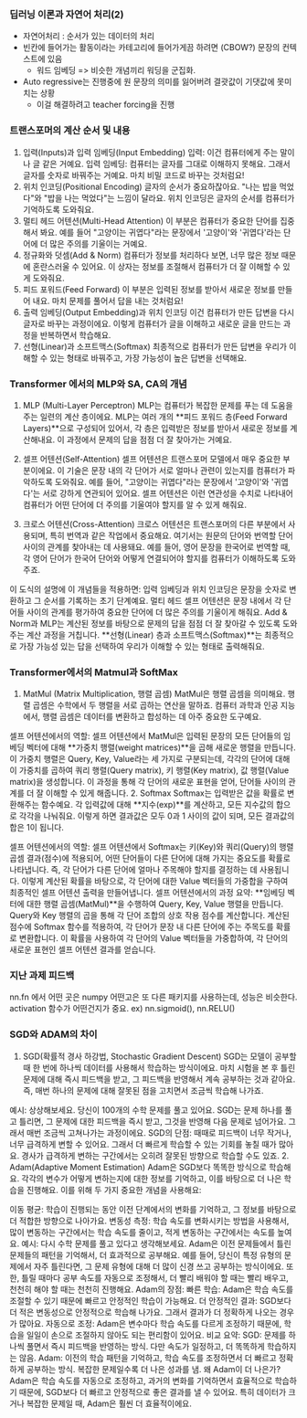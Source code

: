 
### 딥러닝 이론과 자연어 처리(2)

* 자연어처리 : 순서가 있는 데이터의 처리
* 빈칸에 들어가는 활동이라는 카테고리에 들어가게끔 하려면 (CBOW?) 문장의 컨텍스트에 있음
    * 워드 임베딩 => 비슷한 개념끼리 워딩을 군집화.
* Auto regressive는 진행중에 원 문장의 의미를 잃어버려 결괏값이 기댓값에 못미치는 상황
    * 이걸 해결하려고 teacher forcing을 진행


### 트랜스포머의 계산 순서 및 내용
1. 입력(Inputs)과 입력 임베딩(Input Embedding)
입력: 이건 컴퓨터에게 주는 말이나 글 같은 거예요.
입력 임베딩: 컴퓨터는 글자를 그대로 이해하지 못해요. 그래서 글자를 숫자로 바꿔주는 거예요. 마치 비밀 코드로 바꾸는 것처럼요!
2. 위치 인코딩(Positional Encoding)
글자의 순서가 중요하잖아요. "나는 밥을 먹었다"와 "밥을 나는 먹었다"는 느낌이 달라요. 위치 인코딩은 글자의 순서를 컴퓨터가 기억하도록 도와줘요.
3. 멀티 헤드 어텐션(Multi-Head Attention)
이 부분은 컴퓨터가 중요한 단어를 집중해서 봐요. 예를 들어 "고양이는 귀엽다"라는 문장에서 '고양이'와 '귀엽다'라는 단어에 더 많은 주의를 기울이는 거예요.
4. 정규화와 덧셈(Add & Norm)
컴퓨터가 정보를 처리하다 보면, 너무 많은 정보 때문에 혼란스러울 수 있어요. 이 상자는 정보를 조절해서 컴퓨터가 더 잘 이해할 수 있게 도와줘요.
5. 피드 포워드(Feed Forward)
이 부분은 입력된 정보를 받아서 새로운 정보를 만들어 내요. 마치 문제를 풀어서 답을 내는 것처럼요!
6. 출력 임베딩(Output Embedding)과 위치 인코딩
이건 컴퓨터가 만든 답변을 다시 글자로 바꾸는 과정이에요. 이렇게 컴퓨터가 글을 이해하고 새로운 글을 만드는 과정을 반복하면서 학습해요.
7. 선형(Linear)과 소프트맥스(Softmax)
최종적으로 컴퓨터가 만든 답변을 우리가 이해할 수 있는 형태로 바꿔주고, 가장 가능성이 높은 답변을 선택해요.


### Transformer 에서의 MLP와 SA, CA의 개념
1. MLP (Multi-Layer Perceptron)
MLP는 컴퓨터가 복잡한 문제를 푸는 데 도움을 주는 일련의 계산 층이에요. MLP는 여러 개의 **피드 포워드 층(Feed Forward Layers)**으로 구성되어 있어서, 각 층은 입력받은 정보를 받아서 새로운 정보를 계산해내요. 이 과정에서 문제의 답을 점점 더 잘 찾아가는 거예요.

2. 셀프 어텐션(Self-Attention)
셀프 어텐션은 트랜스포머 모델에서 매우 중요한 부분이에요. 이 기술은 문장 내의 각 단어가 서로 얼마나 관련이 있는지를 컴퓨터가 파악하도록 도와줘요. 예를 들어, "고양이는 귀엽다"라는 문장에서 '고양이'와 '귀엽다'는 서로 강하게 연관되어 있어요. 셀프 어텐션은 이런 연관성을 수치로 나타내어 컴퓨터가 어떤 단어에 더 주의를 기울여야 할지를 알 수 있게 해줘요.

3. 크로스 어텐션(Cross-Attention)
크로스 어텐션은 트랜스포머의 다른 부분에서 사용되며, 특히 번역과 같은 작업에서 중요해요. 여기서는 원문의 단어와 번역할 단어 사이의 관계를 찾아내는 데 사용돼요. 예를 들어, 영어 문장을 한국어로 번역할 때, 각 영어 단어가 한국어 단어와 어떻게 연결되어야 할지를 컴퓨터가 이해하도록 도와주죠.

이 도식의 설명에 이 개념들을 적용하면:
입력 임베딩과 위치 인코딩은 문장을 숫자로 변환하고 그 순서를 기록하는 초기 단계예요.
멀티 헤드 셀프 어텐션은 문장 내에서 각 단어들 사이의 관계를 평가하여 중요한 단어에 더 많은 주의를 기울이게 해줘요.
Add & Norm과 MLP는 계산된 정보를 바탕으로 문제의 답을 점점 더 잘 찾아갈 수 있도록 도와주는 계산 과정을 거칩니다.
**선형(Linear) 층과 소프트맥스(Softmax)**는 최종적으로 가장 가능성 있는 답을 선택하여 우리가 이해할 수 있는 형태로 출력해줘요.

### Transformer에서의 Matmul과 SoftMax
1. MatMul (Matrix Multiplication, 행렬 곱셈)
MatMul은 행렬 곱셈을 의미해요. 행렬 곱셈은 수학에서 두 행렬을 서로 곱하는 연산을 말하죠. 컴퓨터 과학과 인공 지능에서, 행렬 곱셈은 데이터를 변환하고 합성하는 데 아주 중요한 도구예요.

셀프 어텐션에서의 역할:
셀프 어텐션에서 MatMul은 입력된 문장의 모든 단어들의 임베딩 벡터에 대해 **가중치 행렬(weight matrices)**을 곱해 새로운 행렬을 만듭니다. 이 가중치 행렬은 Query, Key, Value라는 세 가지로 구분되는데, 각각의 단어에 대해 이 가중치를 곱하여 쿼리 행렬(Query matrix), 키 행렬(Key matrix), 값 행렬(Value matrix)을 생성합니다.
이 과정을 통해 각 단어의 새로운 표현을 얻어, 단어들 사이의 관계를 더 잘 이해할 수 있게 해줍니다.
2. Softmax
Softmax는 입력받은 값을 확률로 변환해주는 함수예요. 각 입력값에 대해 **지수(exp)**를 계산하고, 모든 지수값의 합으로 각각을 나눠줘요. 이렇게 하면 결과값은 모두 0과 1 사이의 값이 되며, 모든 결과값의 합은 1이 됩니다.

셀프 어텐션에서의 역할:
셀프 어텐션에서 Softmax는 키(Key)와 쿼리(Query)의 행렬 곱셈 결과(점수)에 적용되어, 어떤 단어들이 다른 단어에 대해 가지는 중요도를 확률로 나타냅니다.
즉, 각 단어가 다른 단어에 얼마나 주목해야 할지를 결정하는 데 사용됩니다. 이렇게 계산된 확률을 바탕으로, 각 단어에 대한 Value 벡터들의 가중합을 구하여 최종적인 셀프 어텐션 출력을 만들어냅니다.
셀프 어텐션에서의 과정 요약:
**임베딩 벡터에 대한 행렬 곱셈(MatMul)**을 수행하여 Query, Key, Value 행렬을 만듭니다.
Query와 Key 행렬의 곱을 통해 각 단어 조합의 상호 작용 점수를 계산합니다.
계산된 점수에 Softmax 함수를 적용하여, 각 단어가 문장 내 다른 단어에 주는 주목도를 확률로 변환합니다.
이 확률을 사용하여 각 단어의 Value 벡터들을 가중합하여, 각 단어의 새로운 표현인 셀프 어텐션 결과를 얻습니다.



### 지난 과제 피드백

nn.fn 에서 어떤 곳은 numpy 어떤고은 또 다른 패키지를 사용하는데, 성능은 비슷한다. activation 함수가 어떤건지가 중요.
ex) nn.sigmoid(), nn.RELU()


### SGD와 ADAM의 차이
1. SGD(확률적 경사 하강법, Stochastic Gradient Descent)
SGD는 모델이 공부할 때 한 번에 하나씩 데이터를 사용해서 학습하는 방식이에요. 마치 시험을 본 후 틀린 문제에 대해 즉시 피드백을 받고, 그 피드백을 반영해서 계속 공부하는 것과 같아요. 즉, 매번 하나의 문제에 대해 잘못된 점을 고치면서 조금씩 학습해 나가죠.

예시:
상상해보세요. 당신이 100개의 수학 문제를 풀고 있어요. SGD는 문제 하나를 풀고 틀리면, 그 문제에 대한 피드백을 즉시 받고, 그것을 반영해 다음 문제로 넘어가요. 그래서 매번 조금씩 고쳐나가는 과정이에요.
SGD의 단점:
때때로 피드백이 너무 작거나, 너무 급격하게 변할 수 있어요. 그래서 더 빠르게 학습할 수 있는 기회를 놓칠 때가 많아요.
경사가 급격하게 변하는 구간에서는 오히려 잘못된 방향으로 학습할 수도 있죠.
2. Adam(Adaptive Moment Estimation)
Adam은 SGD보다 똑똑한 방식으로 학습해요. 각각의 변수가 어떻게 변하는지에 대한 정보를 기억하고, 이를 바탕으로 더 나은 학습을 진행해요. 이를 위해 두 가지 중요한 개념을 사용해요:

이동 평균: 학습이 진행되는 동안 이전 단계에서의 변화를 기억하고, 그 정보를 바탕으로 더 적합한 방향으로 나아가요.
변동성 측정: 학습 속도를 변화시키는 방법을 사용해서, 많이 변동하는 구간에서는 학습 속도를 줄이고, 적게 변동하는 구간에서는 속도를 높여요.
예시:
다시 수학 문제를 풀고 있다고 생각해보세요. Adam은 이전 문제들에서 틀린 문제들의 패턴을 기억해서, 더 효과적으로 공부해요. 예를 들어, 당신이 특정 유형의 문제에서 자주 틀린다면, 그 문제 유형에 대해 더 많이 신경 쓰고 공부하는 방식이에요. 또한, 틀릴 때마다 공부 속도를 자동으로 조정해서, 더 빨리 배워야 할 때는 빨리 배우고, 천천히 해야 할 때는 천천히 진행해요.
Adam의 장점:
빠른 학습: Adam은 학습 속도를 조절할 수 있기 때문에 빠르고 안정적인 학습이 가능해요.
더 안정적인 결과: SGD보다 더 적은 변동성으로 안정적으로 학습해 나가요. 그래서 결과가 더 정확하게 나오는 경우가 많아요.
자동으로 조정: Adam은 변수마다 학습 속도를 다르게 조정하기 때문에, 학습을 일일이 손으로 조절하지 않아도 되는 편리함이 있어요.
비교 요약:
SGD: 문제를 하나씩 풀면서 즉시 피드백을 반영하는 방식. 다만 속도가 일정하고, 더 똑똑하게 학습하지는 않음.
Adam: 이전의 학습 패턴을 기억하고, 학습 속도를 조정하면서 더 빠르고 정확하게 공부하는 방식. 복잡한 문제일수록 더 나은 성과를 냄.
왜 Adam이 더 나은가?
Adam은 학습 속도를 자동으로 조정하고, 과거의 변화를 기억하면서 효율적으로 학습하기 때문에, SGD보다 더 빠르고 안정적으로 좋은 결과를 낼 수 있어요. 특히 데이터가 크거나 복잡한 문제일 때, Adam은 훨씬 더 효율적이에요.